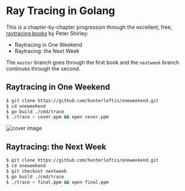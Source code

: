 # Ray Tracing in Golang

This is a chapter-by-chapter progression through the excellent,
free, [raytracing books](https://drive.google.com/drive/folders/14yayBb9XiL16lmuhbYhhvea8mKUUK77W)
by Peter Shirley:

- Raytracing in One Weekend
- Raytracing: the Next Week

The `master` branch goes through the first book and
the `nextweek` branch continues through the second.

## Raytracing in One Weekend

```bash
$ git clone https://github.com/hunterloftis/oneweekend.git
$ cd oneweekend
$ go build ./cmd/trace
$ ./trace > cover.ppm && open cover.ppm
```

![cover image](https://user-images.githubusercontent.com/364501/51394607-bf056180-1b08-11e9-8968-d319697d40ae.png)

## Raytracing: the Next Week

```bash
$ git clone https://github.com/hunterloftis/oneweekend.git
$ cd oneweekend
$ git checkout nextweek
$ go build ./cmd/trace
$ ./trace > final.ppm && open final.ppm
```
